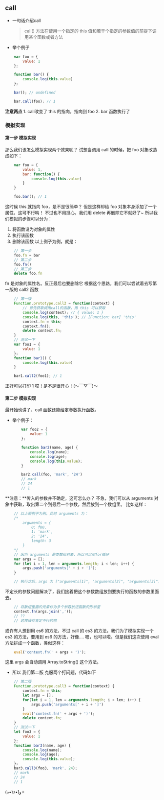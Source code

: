 ## call
- 一句话介绍call
    > call() 方法在使用一个指定的 this 值和若干个指定的参数值的前提下调用某个函数或者方法

- 举个例子
```js
    var foo = {
        value: 1
    };

    function bar() {
        console.log(this.value)
    };

    bar(); // undefined

    bar.call(foo); // 1
```
**注意两点**
    1. call改变了 this 的指向，指向到 foo
    2. bar 函数执行了

### 模拟实现

#### 第一步 模拟实现
那么我们该怎么模拟实现两个效果呢？
试想当调用 call 的时候，把 foo 对象改造成如下：
```js
    var foo = {
        value: 1,
        bar: function() {
            console.log(this.value)
        }
    }

    foo.bar(); // 1
```
这时候 this 就指向 foo，是不是很简单？
但是这样却给 foo 对象本身添加了一个属性，这可不行呐！
不过也不用担心，我们用 delete 再删除它不就好了~
所以我们模拟的步骤可以分为：
1. 将函数设为对象的属性
2. 执行该函数
3. 删除该函数
以上例子为例，就是：
```js
    // 第一步
    foo.fn = bar
    // 第二步
    foo.fn()
    // 第三步
    delete foo.fn
```
fn 是对象的属性名。反正最后也要删除它
根据这个思路，我们可以尝试着去写第一版的 call2 函数

```js
    // 第一版
    Function.prototype.call2 = function(context) {
        // 首先获取调用call的函数，用 this 可以获取
        console.log(context); // { value: 1 }
        console.log(this, 'this'); // [Function: bar] 'this'
        context.fn = this;
        context.fn();
        delete context.fn;
    }
    // 测试一下
    var foo1 = {
        value: 1
    };
    function bar1() {
        console.log(this.value)
    }

    bar1.call2(foo1); // 1
```
正好可以打印 1 哎！是不是很开心！(～￣▽￣)～


#### 第二步 模拟实现
最开始也讲了，call 函数还能给定参数执行函数。
- 举个例子：
    ```js
        var foo2 = {
            value: 1
        };

        function bar2(name, age) {
            console.log(name);
            console.log(age);
            console.log(this.value);
        }

        bar2.call(foo, 'mark', '24')
        // mark
        // 24
        // 1
    ```
**注意：**传入的参数并不确定，这可怎么办？
不急，我们可以从 arguments 对象中获取，取出第二个到最后一个参数，然后放到一个数组里。
比如这样：
```js
    // 以上面例子为例，此时 arguments 为：
    /* 
        arguments = {
            0: f00,
            1: 'mark',
            2: '24',
            length: 3
        }
    */
    // 因为 arguments 是类数组对象，所以可以用for循环
    var args = [];
    for (let i = 1, len = arguments.length; i < len; i++) {
        args.push('arguments[' + i + ']');
    }

    // 执行之后，args 为 ["arguments[1]", "arguments[2]", "arguments[3]"]
```
不定长的参数问题解决了，我们接着把这个参数数组放到要执行的函数的参数里面去。
```js
    // 将数组里面的元素作为多个参数放进函数的形参里
    context.fn(args.join(','));
    // ??
    // 这样操作肯定不行的啦
```
或许有人想到用 es6 的方法，不过 call 的 es3 的方法，我们为了模拟实现一个 es3 的方法，要用到 es6 的方法，好像.... 嗯，也可以啦。但是我们这次使用 eval 方法拼成一个函数，类似这样：
```js
    eval('context.fn(' + args + ')');
```
这里 args 会自动调用 Array.toString() 这个方法。

- 所以 我们第二版 克服两个打问题，代码如下

```js
    // 第二版
    Function.prototype.call3 = function(context) {
        context.fn = this;
        let args = [];
        for(let i = 1, len = arguments.length; i < len; i++) {
            args.push('arguments[' + i + ']')
        }
        eval('context.fn(' + args + ')');
        delete context.fn;
    }
    // 测试一下
    let foo3 = {
        value: 1
    };
    function bar3(name, age) {
        console.log(name);
        console.log(age);
        console.log(this.value);
    };
    bar3.call3(foo3, 'mark', 24);
    // mark
    // 24
    // 1
```
(๑•̀ㅂ•́)و✧

